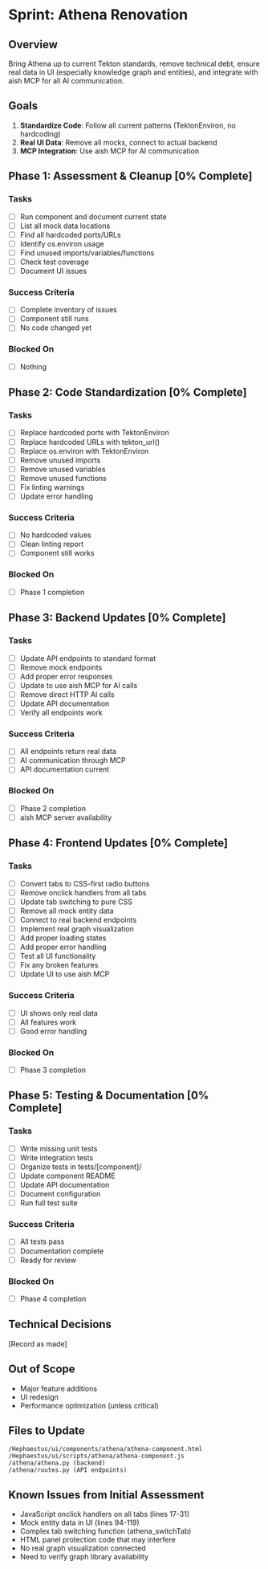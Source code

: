 # Sprint: Athena Renovation

## Overview
Bring Athena up to current Tekton standards, remove technical debt, ensure real data in UI (especially knowledge graph and entities), and integrate with aish MCP for all AI communication.

## Goals
1. **Standardize Code**: Follow all current patterns (TektonEnviron, no hardcoding)
2. **Real UI Data**: Remove all mocks, connect to actual backend
3. **MCP Integration**: Use aish MCP for AI communication

## Phase 1: Assessment & Cleanup [0% Complete]

### Tasks
- [ ] Run component and document current state
- [ ] List all mock data locations
- [ ] Find all hardcoded ports/URLs
- [ ] Identify os.environ usage
- [ ] Find unused imports/variables/functions
- [ ] Check test coverage
- [ ] Document UI issues

### Success Criteria
- [ ] Complete inventory of issues
- [ ] Component still runs
- [ ] No code changed yet

### Blocked On
- [ ] Nothing

## Phase 2: Code Standardization [0% Complete]

### Tasks
- [ ] Replace hardcoded ports with TektonEnviron
- [ ] Replace hardcoded URLs with tekton_url()
- [ ] Replace os.environ with TektonEnviron
- [ ] Remove unused imports
- [ ] Remove unused variables  
- [ ] Remove unused functions
- [ ] Fix linting warnings
- [ ] Update error handling

### Success Criteria
- [ ] No hardcoded values
- [ ] Clean linting report
- [ ] Component still works

### Blocked On
- [ ] Phase 1 completion

## Phase 3: Backend Updates [0% Complete]

### Tasks
- [ ] Update API endpoints to standard format
- [ ] Remove mock endpoints
- [ ] Add proper error responses
- [ ] Update to use aish MCP for AI calls
- [ ] Remove direct HTTP AI calls
- [ ] Update API documentation
- [ ] Verify all endpoints work

### Success Criteria
- [ ] All endpoints return real data
- [ ] AI communication through MCP
- [ ] API documentation current

### Blocked On
- [ ] Phase 2 completion
- [ ] aish MCP server availability

## Phase 4: Frontend Updates [0% Complete]

### Tasks
- [ ] Convert tabs to CSS-first radio buttons
- [ ] Remove onclick handlers from all tabs
- [ ] Update tab switching to pure CSS
- [ ] Remove all mock entity data
- [ ] Connect to real backend endpoints
- [ ] Implement real graph visualization
- [ ] Add proper loading states
- [ ] Add proper error handling
- [ ] Test all UI functionality
- [ ] Fix any broken features
- [ ] Update UI to use aish MCP

### Success Criteria
- [ ] UI shows only real data
- [ ] All features work
- [ ] Good error handling

### Blocked On
- [ ] Phase 3 completion

## Phase 5: Testing & Documentation [0% Complete]

### Tasks
- [ ] Write missing unit tests
- [ ] Write integration tests
- [ ] Organize tests in tests/[component]/
- [ ] Update component README
- [ ] Update API documentation
- [ ] Document configuration
- [ ] Run full test suite

### Success Criteria
- [ ] All tests pass
- [ ] Documentation complete
- [ ] Ready for review

### Blocked On
- [ ] Phase 4 completion

## Technical Decisions
[Record as made]

## Out of Scope
- Major feature additions
- UI redesign
- Performance optimization (unless critical)

## Files to Update
```
/Hephaestus/ui/components/athena/athena-component.html
/Hephaestus/ui/scripts/athena/athena-component.js
/athena/athena.py (backend)
/athena/routes.py (API endpoints)
```

## Known Issues from Initial Assessment
- JavaScript onclick handlers on all tabs (lines 17-31)
- Mock entity data in UI (lines 94-119)
- Complex tab switching function (athena_switchTab)
- HTML panel protection code that may interfere
- No real graph visualization connected
- Need to verify graph library availability